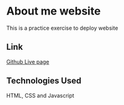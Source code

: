 #   About me website
This is a practice exercise to deploy website 

## Link
[Github Live page](https://yaoolee.github.io/about-me/)

## Technologies Used
HTML, CSS and Javascript
